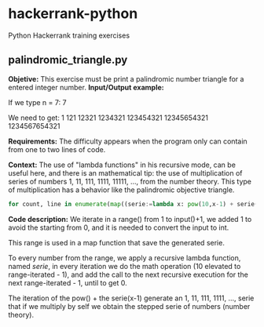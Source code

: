 # hackerrank-python
Python Hackerrank training exercises

## palindromic_triangle.py
**Objetive:** This exercise must be print a palindromic number triangle for a entered integer number. 
**Input/Output example:**

If we type n = 7:
 7

We need to get:
 1
 121
 12321
 1234321
 123454321
 12345654321
 1234567654321

**Requirements:**
The difficulty appears when the program only can  contain from one to two lines of code.

**Context:**
The use of "lambda functions" in his recursive mode, can be useful here, and there is an mathematical tip: the use of multiplication of series of numbers 1, 11, 111, 1111, 11111, ..., from the number theory. This type of multiplication has a behavior like the palindromic objective triangle.

```python
for count, line in enumerate(map((serie:=lambda x: pow(10,x-1) + serie(x-1) if x>1 else x),range(1,int(input())+1)),1): print (line*line)
```
**Code description:**
We iterate in a range() from 1 to input()+1, we added 1 to avoid the starting from 0, and it is needed to convert the input to int. 

This range is used in a map function that save the generated serie. 

To every number from the range, we apply a recursive lambda function, named *serie*, in every iteration we do the math operation (10 elevated to range-iterated - 1), and add the call to the next recursive execution for the next range-iterated - 1, until to get 0. 

The iteration of the pow() + the serie(x-1) generate an 1, 11, 111, 1111, ..., serie that if we multiply by self we obtain the stepped serie of numbers (number theory).




